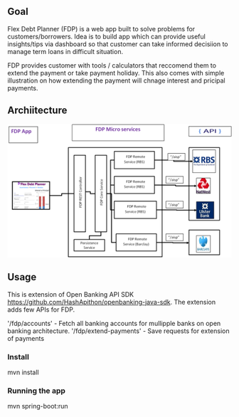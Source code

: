 Goal
---
Flex Debt Planner (FDP) is a web app built to solve problems for customers/borrowers. Idea is to build app which can provide useful insights/tips via dashboard so that customer can take informed decisiion to manage term loans in difficult situation.

FDP provides customer with tools / calculators that reccomend them to extend the payment or take payment holiday. This also comes with simple illustration on how extending the payment will chnage interest and pricipal payments.

## Archiitecture
![](https://github.com/sukhramb/fdp-obi-sdk/blob/master/fdp-architecture.png)



Usage
-----
This is extension of Open Banking API SDK  https://github.com/HashApithon/openbanking-java-sdk. The extension adds few APIs for FDP.

'/fdp/accounts' - Fetch all banking accounts for mullipple banks on open banking architecture.
'/fdp/extend-payments' - Save requests for extension of payments

### Install

mvn install

### Running the app

mvn spring-boot:run
